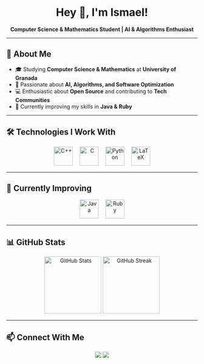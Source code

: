 <h1 align="center">Hey 👋, I'm Ismael!</h1>

<p align="center">
  <strong>Computer Science & Mathematics Student | AI & Algorithms Enthusiast</strong>
</p>

---

## 🚀 About Me  
- 🎓 Studying **Computer Science & Mathematics** at **University of Granada**  
- 🤖 Passionate about **AI, Algorithms, and Software Optimization**  
- 💻 Enthusiastic about **Open Source** and contributing to **Tech Communities**  
- 🌱 Currently improving my skills in **Java & Ruby**  

---

## 🛠️ Technologies I Work With  

<div align="center">
  <img src="https://cdn.jsdelivr.net/gh/devicons/devicon/icons/cplusplus/cplusplus-original.svg" height="50" alt="C++"/>
  <img width="10"/>
  <img src="https://cdn.jsdelivr.net/gh/devicons/devicon/icons/c/c-original.svg" height="50" alt="C"/>
  <img width="10"/>
  <img src="https://cdn.jsdelivr.net/gh/devicons/devicon/icons/python/python-original.svg" height="50" alt="Python"/>
  <img width="10"/>
  <img src="https://cdn.jsdelivr.net/gh/devicons/devicon/icons/latex/latex-original.svg" height="50" alt="LaTeX"/>
</div>

---

## 📌 Currently Improving  

<div align="center">
  <img src="https://cdn.jsdelivr.net/gh/devicons/devicon/icons/java/java-original.svg" height="50" alt="Java"/>
  <img width="10"/>
  <img src="https://cdn.jsdelivr.net/gh/devicons/devicon/icons/ruby/ruby-original.svg" height="50" alt="Ruby"/>
</div>

---

## 📊 GitHub Stats  

<div align="center">
  <img src="https://github-readme-stats.vercel.app/api?username=IsmaelVergaraGarcia&show_icons=true&theme=tokyonight" height="150" alt="GitHub Stats"/>
  <img src="https://github-readme-streak-stats.herokuapp.com/?user=IsmaelVergaraGarcia&theme=tokyonight" height="150" alt="GitHub Streak"/>
</div>

---

## 📫 Connect With Me  

<p align="center">
  <a href="https://github.com/IsmaelVergaraGarcia"><img src="https://img.shields.io/badge/GitHub-%2312100E.svg?&style=for-the-badge&logo=github&logoColor=white" /></a>
  <a href="https://linkedin.com/in/tuperfil"><img src="https://img.shields.io/badge/LinkedIn-%230077B5.svg?&style=for-the-badge&logo=linkedin&logoColor=white" /></a>
</p>
